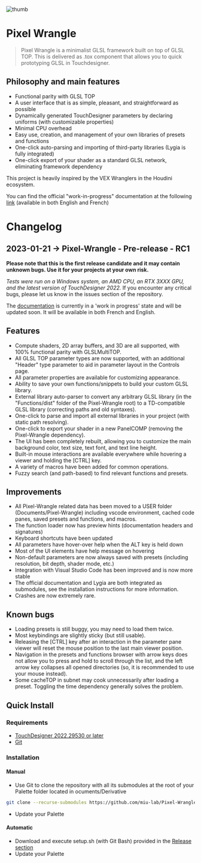 ![thumb](https://user-images.githubusercontent.com/97438154/213440174-e47382e6-5281-4fab-b82c-a77fd6babb52.png)

# Pixel Wrangle

> Pixel Wrangle is a minimalist GLSL framework built on top of GLSL TOP.
> This is delivered as .tox component that allows you to quick prototyping GLSL in Touchdesigner.

## **Philosophy and main features**

- Functional parity with GLSL TOP
- A user interface that is as simple, pleasant, and straightforward as possible
- Dynamically generated TouchDesigner parameters by declaring uniforms (with customizable properties)
- Minimal CPU overhead
- Easy use, creation, and management of your own libraries of presets and functions
- One-click auto-parsing and importing of third-party libraries (Lygia is fully integrated)
- One-click export of your shader as a standard GLSL network, eliminating framework dependency

This project is heavily inspired by the VEX Wranglers in the Houdini ecosystem.

You can find the official "work-in-progress" documentation at the following [link](https://miu-lab.github.io/Pixel-Wrangle-doc) (available in both English and French)

# Changelog

## **2023-01-21** -> Pixel-Wrangle - Pre-release - RC1

**Please note that this is the first release candidate and it may contain unknown bugs. Use it for your projects at your own risk.**

*Tests were run on a Windows system, an AMD CPU, an RTX 3XXX GPU, and the latest version of TouchDesigner 2022.* If you encounter any critical bugs, please let us know in the issues section of the repository.

The [documentation](https://miu-lab.github.io/Pixel-Wrangle-doc/) is currently in a 'work in progress' state and will be updated soon. It will be available in both French and English.

## Features

- Compute shaders, 2D array buffers, and 3D are all supported, with 100% functional parity with GLSLMultiTOP.
- All GLSL TOP parameter types are now supported, with an additional "Header" type parameter to aid in parameter layout in the Controls page.
- All parameter properties are available for customizing appearance.
- Ability to save your own functions/snippets to build your custom GLSL library.
- External library auto-parser to convert any arbitrary GLSL library (in the "Functions/dist" folder of the Pixel-Wrangle root) to a TD-compatible GLSL library (correcting paths and old syntaxes).
- One-click to parse and import all external libraries in your project (with static path resolving).
- One-click to export your shader in a new PanelCOMP (removing the Pixel-Wrangle dependency).
- The UI has been completely rebuilt, allowing you to customize the main background color, text size, text font, and text line height.
- Built-in mouse interactions are available everywhere while hovering a viewer and holding the [CTRL] key.
- A variety of macros have been added for common operations.
- Fuzzy search (and path-based) to find relevant functions and presets.

## Improvements

- All Pixel-Wrangle related data has been moved to a USER folder (Documents/Pixel-Wrangle) including vscode environment, cached code panes, saved presets and functions, and macros.
- The function loader now has preview hints (documentation headers and signatures)
- Keyboard shortcuts have been updated
- All parameters have hover-over help when the ALT key is held down
- Most of the UI elements have help message on hovering
- Non-default parameters are now always saved with presets (including resolution, bit depth, shader mode, etc.)
- Integration with Visual Studio Code has been improved and is now more stable
- The official documentation and Lygia are both integrated as submodules, see the installation instructions for more information.
- Crashes are now extremely rare.

## Known bugs

- Loading presets is still buggy, you may need to load them twice.
- Most keybindings are slightly sticky (but still usable).
- Releasing the [CTRL] key after an interaction in the parameter pane viewer will reset the mouse position to the last main viewer position.
- Navigation in the presets and functions browser with arrow keys does not allow you to press and hold to scroll through the list, and the left arrow key collapses all opened directories (so, it is recommended to use your mouse instead).
- Some cacheTOP in subnet may cook unnecessarily after loading a preset. Toggling the time dependency generally solves the problem.

## **Quick Install**

### Requirements

- [TouchDesigner 2022.29530 or later](https://derivative.ca/download)
- [Git](https://git-scm.com/downloads)

### Installation

#### Manual

- Use Git to clone the repository with all its submodules at the root of your Palette folder located in ocuments/Derivative

```bash
git clone --recurse-submodules https://github.com/miu-lab/Pixel-Wrangle.git
```

- Update your Palette

#### Automatic

- Download and execute setup.sh (with Git Bash) provided in the [Release section](https://github.com/miu-lab/Pixel-Wrangle/releases)
- Update your Palette

